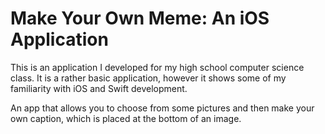 # Make Your Own Meme: An iOS Application

This is an application I developed for my high school computer science class.  It is a rather basic application, however it shows some of my familiarity with iOS and Swift development.

An app that allows you to choose from some pictures and then make your own caption, which is placed at the bottom of an image.
